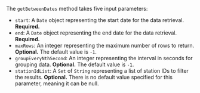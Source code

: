 The `getBetweenDates` method takes five input parameters:

*   `start`: A `Date` object representing the start date for the data retrieval. **Required.**
*   `end`: A `Date` object representing the end date for the data retrieval. **Required.**
*   `maxRows`: An integer representing the maximum number of rows to return. **Optional.**  The default value is `-1`.
*   `groupEveryNthSecond`: An integer representing the interval in seconds for grouping data. **Optional.** The default value is `-1`.
*   `stationIdList`: A `Set` of `String` representing a list of station IDs to filter the results. **Optional.** There is no default value specified for this parameter, meaning it can be null.